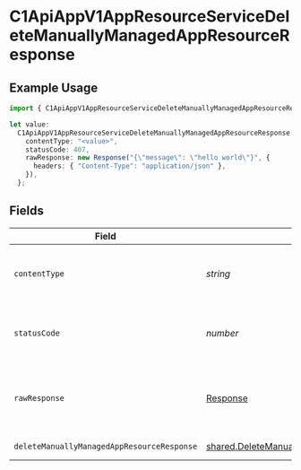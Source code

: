 # C1ApiAppV1AppResourceServiceDeleteManuallyManagedAppResourceResponse

## Example Usage

```typescript
import { C1ApiAppV1AppResourceServiceDeleteManuallyManagedAppResourceResponse } from "conductorone-sdk-typescript/sdk/models/operations";

let value:
  C1ApiAppV1AppResourceServiceDeleteManuallyManagedAppResourceResponse = {
    contentType: "<value>",
    statusCode: 407,
    rawResponse: new Response("{\"message\": \"hello world\"}", {
      headers: { "Content-Type": "application/json" },
    }),
  };
```

## Fields

| Field                                                                                                                     | Type                                                                                                                      | Required                                                                                                                  | Description                                                                                                               |
| ------------------------------------------------------------------------------------------------------------------------- | ------------------------------------------------------------------------------------------------------------------------- | ------------------------------------------------------------------------------------------------------------------------- | ------------------------------------------------------------------------------------------------------------------------- |
| `contentType`                                                                                                             | *string*                                                                                                                  | :heavy_check_mark:                                                                                                        | HTTP response content type for this operation                                                                             |
| `statusCode`                                                                                                              | *number*                                                                                                                  | :heavy_check_mark:                                                                                                        | HTTP response status code for this operation                                                                              |
| `rawResponse`                                                                                                             | [Response](https://developer.mozilla.org/en-US/docs/Web/API/Response)                                                     | :heavy_check_mark:                                                                                                        | Raw HTTP response; suitable for custom response parsing                                                                   |
| `deleteManuallyManagedAppResourceResponse`                                                                                | [shared.DeleteManuallyManagedAppResourceResponse](../../../sdk/models/shared/deletemanuallymanagedappresourceresponse.md) | :heavy_minus_sign:                                                                                                        | Successful response                                                                                                       |